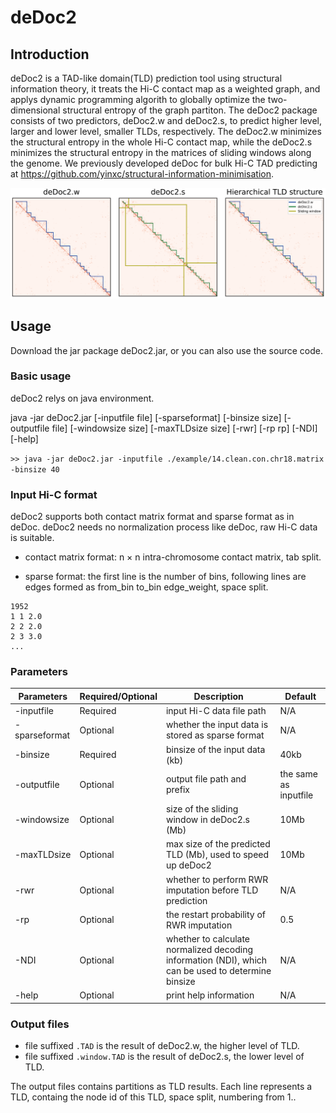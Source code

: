 # deDoc2
## Introduction
deDoc2 is a TAD-like domain(TLD) prediction tool using structural information theory, it treats the Hi-C contact map as a weighted graph, 
and applys dynamic programming algorith to globally optimize the two-dimensional structural entropy of the graph partiton. 
The deDoc2 package consists of two predictors, deDoc2.w and deDoc2.s, to predict higher level, larger and lower level, smaller TLDs, respectively. 
The deDoc2.w minimizes the structural entropy in the whole Hi-C contact map, while the deDoc2.s minimizes the structural entropy in the matrices of sliding windows along the genome. 
We previously developed deDoc for bulk Hi-C TAD predicting at https://github.com/yinxc/structural-information-minimisation.

![image](figures/Overview.png)

## Usage

Download the jar package deDoc2.jar, or you can also use the source code.

### Basic usage

deDoc2 relys on java environment.

java -jar deDoc2.jar [-inputfile file] [-sparseformat] [-binsize size] [-outputfile file] [-windowsize size] [-maxTLDsize size] 
[-rwr] [-rp rp] [-NDI] [-help]

`>> java -jar deDoc2.jar -inputfile ./example/14.clean.con.chr18.matrix -binsize 40`

### Input Hi-C format

deDoc2 supports both contact matrix format and sparse format as in deDoc. deDoc2 needs no normalization process like deDoc, raw Hi-C data is suitable.

- contact matrix format: n × n intra-chromosome contact matrix, tab split.

- sparse format: the first line is the number of bins, following lines are edges formed as from_bin to_bin edge_weight, space split.
```
1952
1 1 2.0
2 2 2.0
2 3 3.0
...
```

### Parameters

|Parameters|Required/Optional|Description|Default|
|----------|-----------------|-----------|-------|
|-inputfile|Required|input Hi-C data file path|N/A|
|-sparseformat|Optional|whether the input data is stored as sparse format|N/A|
|-binsize|Required|binsize of the input data (kb)|40kb|
|-outputfile|Optional|output file path and prefix|the same as inputfile|
|-windowsize|Optional|size of the sliding window in deDoc2.s (Mb)|10Mb|
|-maxTLDsize|Optional|max size of the predicted TLD (Mb), used to speed up deDoc2|10Mb|
|-rwr|Optional|whether to perform RWR imputation before TLD prediction|N/A|
|-rp|Optional|the restart probability of RWR imputation|0.5|
|-NDI|Optional|whether to calculate normalized decoding information (NDI), which can be used to determine binsize|N/A|
|-help|Optional|print help information|N/A|


### Output files

- file suffixed `.TAD` is the result of deDoc2.w, the higher level of TLD.
- file suffixed `.window.TAD` is the result of deDoc2.s, the lower level of TLD.

The output files contains partitions as TLD results. Each line represents a TLD, containg the node id of this TLD, space split, numbering from 1..
